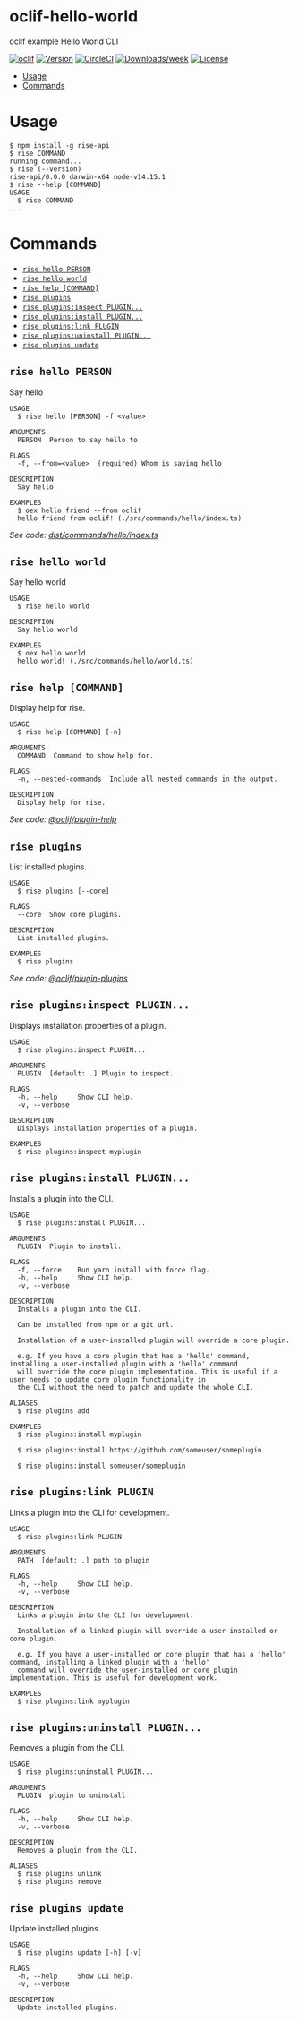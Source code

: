oclif-hello-world
=================

oclif example Hello World CLI

[![oclif](https://img.shields.io/badge/cli-oclif-brightgreen.svg)](https://oclif.io)
[![Version](https://img.shields.io/npm/v/oclif-hello-world.svg)](https://npmjs.org/package/oclif-hello-world)
[![CircleCI](https://circleci.com/gh/oclif/hello-world/tree/main.svg?style=shield)](https://circleci.com/gh/oclif/hello-world/tree/main)
[![Downloads/week](https://img.shields.io/npm/dw/oclif-hello-world.svg)](https://npmjs.org/package/oclif-hello-world)
[![License](https://img.shields.io/npm/l/oclif-hello-world.svg)](https://github.com/oclif/hello-world/blob/main/package.json)

<!-- toc -->
* [Usage](#usage)
* [Commands](#commands)
<!-- tocstop -->
# Usage
<!-- usage -->
```sh-session
$ npm install -g rise-api
$ rise COMMAND
running command...
$ rise (--version)
rise-api/0.0.0 darwin-x64 node-v14.15.1
$ rise --help [COMMAND]
USAGE
  $ rise COMMAND
...
```
<!-- usagestop -->
# Commands
<!-- commands -->
* [`rise hello PERSON`](#rise-hello-person)
* [`rise hello world`](#rise-hello-world)
* [`rise help [COMMAND]`](#rise-help-command)
* [`rise plugins`](#rise-plugins)
* [`rise plugins:inspect PLUGIN...`](#rise-pluginsinspect-plugin)
* [`rise plugins:install PLUGIN...`](#rise-pluginsinstall-plugin)
* [`rise plugins:link PLUGIN`](#rise-pluginslink-plugin)
* [`rise plugins:uninstall PLUGIN...`](#rise-pluginsuninstall-plugin)
* [`rise plugins update`](#rise-plugins-update)

## `rise hello PERSON`

Say hello

```
USAGE
  $ rise hello [PERSON] -f <value>

ARGUMENTS
  PERSON  Person to say hello to

FLAGS
  -f, --from=<value>  (required) Whom is saying hello

DESCRIPTION
  Say hello

EXAMPLES
  $ oex hello friend --from oclif
  hello friend from oclif! (./src/commands/hello/index.ts)
```

_See code: [dist/commands/hello/index.ts](https://github.com/dodgeblaster/hello-world/blob/v0.0.0/dist/commands/hello/index.ts)_

## `rise hello world`

Say hello world

```
USAGE
  $ rise hello world

DESCRIPTION
  Say hello world

EXAMPLES
  $ oex hello world
  hello world! (./src/commands/hello/world.ts)
```

## `rise help [COMMAND]`

Display help for rise.

```
USAGE
  $ rise help [COMMAND] [-n]

ARGUMENTS
  COMMAND  Command to show help for.

FLAGS
  -n, --nested-commands  Include all nested commands in the output.

DESCRIPTION
  Display help for rise.
```

_See code: [@oclif/plugin-help](https://github.com/oclif/plugin-help/blob/v5.1.10/src/commands/help.ts)_

## `rise plugins`

List installed plugins.

```
USAGE
  $ rise plugins [--core]

FLAGS
  --core  Show core plugins.

DESCRIPTION
  List installed plugins.

EXAMPLES
  $ rise plugins
```

_See code: [@oclif/plugin-plugins](https://github.com/oclif/plugin-plugins/blob/v2.0.11/src/commands/plugins/index.ts)_

## `rise plugins:inspect PLUGIN...`

Displays installation properties of a plugin.

```
USAGE
  $ rise plugins:inspect PLUGIN...

ARGUMENTS
  PLUGIN  [default: .] Plugin to inspect.

FLAGS
  -h, --help     Show CLI help.
  -v, --verbose

DESCRIPTION
  Displays installation properties of a plugin.

EXAMPLES
  $ rise plugins:inspect myplugin
```

## `rise plugins:install PLUGIN...`

Installs a plugin into the CLI.

```
USAGE
  $ rise plugins:install PLUGIN...

ARGUMENTS
  PLUGIN  Plugin to install.

FLAGS
  -f, --force    Run yarn install with force flag.
  -h, --help     Show CLI help.
  -v, --verbose

DESCRIPTION
  Installs a plugin into the CLI.

  Can be installed from npm or a git url.

  Installation of a user-installed plugin will override a core plugin.

  e.g. If you have a core plugin that has a 'hello' command, installing a user-installed plugin with a 'hello' command
  will override the core plugin implementation. This is useful if a user needs to update core plugin functionality in
  the CLI without the need to patch and update the whole CLI.

ALIASES
  $ rise plugins add

EXAMPLES
  $ rise plugins:install myplugin 

  $ rise plugins:install https://github.com/someuser/someplugin

  $ rise plugins:install someuser/someplugin
```

## `rise plugins:link PLUGIN`

Links a plugin into the CLI for development.

```
USAGE
  $ rise plugins:link PLUGIN

ARGUMENTS
  PATH  [default: .] path to plugin

FLAGS
  -h, --help     Show CLI help.
  -v, --verbose

DESCRIPTION
  Links a plugin into the CLI for development.

  Installation of a linked plugin will override a user-installed or core plugin.

  e.g. If you have a user-installed or core plugin that has a 'hello' command, installing a linked plugin with a 'hello'
  command will override the user-installed or core plugin implementation. This is useful for development work.

EXAMPLES
  $ rise plugins:link myplugin
```

## `rise plugins:uninstall PLUGIN...`

Removes a plugin from the CLI.

```
USAGE
  $ rise plugins:uninstall PLUGIN...

ARGUMENTS
  PLUGIN  plugin to uninstall

FLAGS
  -h, --help     Show CLI help.
  -v, --verbose

DESCRIPTION
  Removes a plugin from the CLI.

ALIASES
  $ rise plugins unlink
  $ rise plugins remove
```

## `rise plugins update`

Update installed plugins.

```
USAGE
  $ rise plugins update [-h] [-v]

FLAGS
  -h, --help     Show CLI help.
  -v, --verbose

DESCRIPTION
  Update installed plugins.
```
<!-- commandsstop -->
